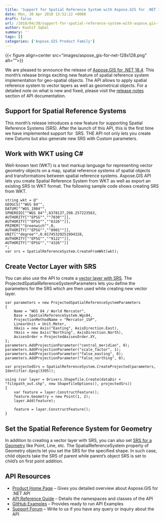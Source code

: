 ```yaml
---
title: 'Support for Spatial Reference System with Aspose.GIS for .NET 18.4'
date: Mon, 30 Apr 2018 13:52:22 +0000
draft: false
url: /2018/04/30/support-for-spatial-reference-system-with-aspose.gis-for-.net-18.4/
author: Kashif Iqbal
summary: ''
tags: []
categories: ['Aspose.GIS Product Family']
---
```




{{< figure align=center src="images/aspose_gis-for-net-128x128.png" alt="">}}


We are pleased to announce the release of [Aspose.GIS for .NET 18.4][1]. This month’s release brings exciting new feature of spatial reference system implementation for geo-spatial objects. The API allows to apply spatial reference system to vector layers as well as geometrical objects. For a detailed note on what is new and fixed, please visit the [release notes][2] section of API documentation.

## Support for Spatial Reference Systems

This month’s release introduces a new feature for supporting Spatial Reference Systems (SRS). After the launch of this API, this is the first time we have implemented support for  SRS. THE API not only lets you create new Datums but also generate new SRS with Custom parameters.

## Work with WKT using C#

Well-known text (WKT) is a text markup language for representing vector geometry objects on a map, spatial reference systems of spatial objects and transformations between spatial reference systems. Aspose.GIS API lets you create Spatial Reference System from WKT as well as export an existing SRS to WKT format. The following sample code shows creating SRS from WKT.

```
string wkt = @"
GEOGCS[""WGS 84"",
DATUM[""WGS_1984"",
SPHEROID[""WGS 84"",6378137,298.257223563,
AUTHORITY[""EPSG"",""7030""]],
AUTHORITY[""EPSG"",""6326""]],
PRIMEM[""Greenwich"",0,
AUTHORITY[""EPSG"",""8901""]],
UNIT[""degree"",0.01745329251994328,
AUTHORITY[""EPSG"",""9122""]],
AUTHORITY[""EPSG"",""4326""]]
";
var srs = SpatialReferenceSystem.CreateFromWkt(wkt);
```

## Create Vector Layer with SRS

You can also use the API to create a [vector layer with SRS][3]. The ProjectedSpatialReferenceSystemParameters lets you define the parameters for the SRS which are then used while creating new vector layer.

```
var parameters = new ProjectedSpatialReferenceSystemParameters
{
    Name = "WGS 84 / World Mercator",
    Base = SpatialReferenceSystem.Wgs84,
    ProjectionMethodName = "Mercator_1SP",
    LinearUnit = Unit.Meter,
    XAxis = new Axis("Easting", AxisDirection.East),
    YAxis = new Axis("Northing", AxisDirection.North),
    AxisesOrder = ProjectedAxisesOrder.XY,
};
parameters.AddProjectionParameter("central_meridian", 0);
parameters.AddProjectionParameter("scale_factor", 1);
parameters.AddProjectionParameter("false_easting", 0);
parameters.AddProjectionParameter("false_northing", 0);

var projectedSrs = SpatialReferenceSystem.CreateProjected(parameters, Identifier.Epsg(3395));

using (var layer = Drivers.Shapefile.Create(dataDir + "filepath_out.shp", new ShapefileOptions(), projectedSrs))
{
    var feature = layer.ConstructFeature();
    feature.Geometry = new Point(1, 2);
    layer.Add(feature);

    feature = layer.ConstructFeature();
} 
```

## Set the Spatial Reference System for Geometry

In addition to creating a vector layer with SRS, you can also set [SRS for a Geometry][4] like Point, Line, etc. The SpatialReferenceSystem property of Geometry objects let you set the SRS for the specified shape. In such case, child objects take the SRS of parent while parent’s object SRS is set to child’s on first point addition.

## API Resources

*   [Product Home Page][5] – Gives you detailed overview about Aspose.GIS for .NET API
*   [API Reference Guide][6] – Details the namespaces and classes of the API
*   [GitHub Examples][7] – Provides ready to run API Examples
*   [Support Forum][8] – Write to us if you have any query or inquiry about the API




[1]: https://www.nuget.org/packages/Aspose.GIS/
[2]: https://docs.aspose.com/display/gisnet/Aspose.GIS+for+.NET+18.4+Release+Notes
[3]: https://docs.aspose.com/gis/net/developer-guide/
[4]: https://docs.aspose.com/gis/net/developer-guide/
[5]: https://products.aspose.com/gis/net
[6]: https://apireference.aspose.com/net/gis
[7]: https://github.com/aspose-gis/Aspose.GIS-for-.NET
[8]: https://forum.aspose.com/c/gis




